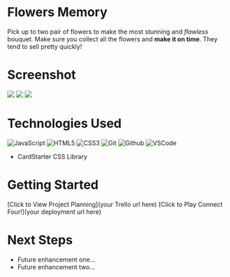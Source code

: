 # Flowers Memory
Pick up to two pair of flowers to make the most stunning and _flawless_ bouquet. Make sure you collect all the flowers and **make it on time**. They tend to sell pretty quickly!

# Screenshot

<img src="https://i.imgur.com/jelE4XX.png">
<img src="https://i.imgur.com/3vAOhVz.png">
<img src="https://i.imgur.com/HEzD932.png">

# Technologies Used

  ![JavaScript](https://img.shields.io/badge/-JavaScript-05122A?style=flat&logo=javascript)
  ![HTML5](https://img.shields.io/badge/-HTML5-05122A?style=flat&logo=html5)
  ![CSS3](https://img.shields.io/badge/-CSS-05122A?style=flat&logo=css3)
  ![Git](https://img.shields.io/badge/-Git-05122A?style=flat&logo=git)
  ![Github](https://img.shields.io/badge/-GitHub-05122A?style=flat&logo=github)
  ![VSCode](https://img.shields.io/badge/-VS_Code-05122A?style=flat&logo=visualstudio)
- CardStarter CSS Library

# Getting Started

[Click to View Project Planning](your Trello url here)
[Click to Play Connect Four!](your deployment url here)

# Next Steps

- Future enhancement one...
- Future enhancement two... 